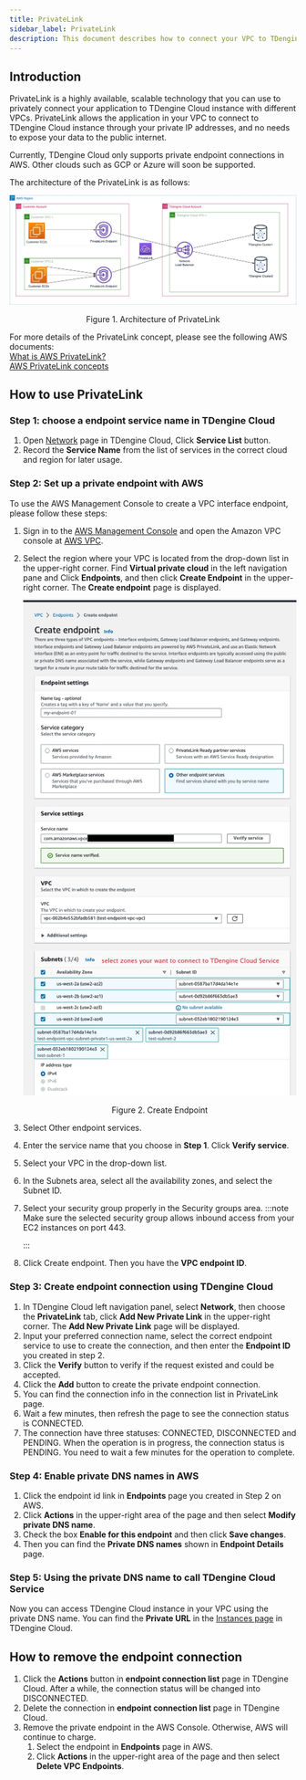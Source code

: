 ```yaml
---
title: PrivateLink
sidebar_label: PrivateLink
description: This document describes how to connect your VPC to TDengine service with PrivateLink as if they were in one VPC
---
```


## Introduction
PrivateLink is a highly available, scalable technology that you can use to privately connect your application to TDengine Cloud instance with different VPCs. PrivateLink allows the application in your VPC to connect to TDengine Cloud instance through your private IP addresses, and no needs to expose your data to the public internet.

Currently, TDengine Cloud only supports private endpoint connections in AWS. Other clouds such as GCP or Azure will soon be supported.

The architecture of the PrivateLink is as follows:

![TDengine Cloud Architecture of PrivateLink](./privatelink-arch.webp)
<center><figcaption>Figure 1. Architecture of PrivateLink</figcaption></center>

For more details of the PrivateLink concept, please see the following AWS documents:  
[What is AWS PrivateLink?](https://docs.aws.amazon.com/vpc/latest/privatelink/what-is-privatelink.html)  
[AWS PrivateLink concepts](https://docs.aws.amazon.com/vpc/latest/privatelink/concepts.html)  

## How to use PrivateLink
### Step 1: choose a endpoint service name in TDengine Cloud
1. Open [Network](https://console.cloud.tdengine.com/network) page in TDengine Cloud, Click **Service List** button.
2. Record the **Service Name** from the list of services in the correct cloud and region for later usage.

### Step 2: Set up a private endpoint with AWS

To use the AWS Management Console to create a VPC interface endpoint, please follow these steps:

1. Sign in to the [AWS Management Console](https://aws.amazon.com/console/) and open the Amazon VPC console at [AWS VPC](https://console.aws.amazon.com/vpc/).
2. Select the region where your VPC is located from the drop-down list in the upper-right corner. Find **Virtual private cloud** in the left navigation pane and Click **Endpoints**, and then click **Create Endpoint** in the upper-right corner. The **Create endpoint** page is displayed.

   ![TDengine Cloud Create endpoint 1](./create-endpoint-1.webp)
   <center><figcaption>Figure 2. Create Endpoint</figcaption></center>
3. Select Other endpoint services.
4. Enter the service name that you choose in **Step 1**. Click **Verify service**.
5. Select your VPC in the drop-down list. 
6. In the Subnets area, select all the availability zones, and select the Subnet ID.
7. Select your security group properly in the Security groups area.
   :::note
   Make sure the selected security group allows inbound access from your EC2 instances on port 443.

   :::
8. Click Create endpoint. Then you have the **VPC endpoint ID**.

### Step 3: Create endpoint connection using TDengine Cloud
1. In TDengine Cloud left navigation panel, select **Network**, then choose the **PrivateLink** tab, click **Add New Private Link** in the upper-right corner. The **Add New Private Link** page will be displayed.
2. Input your preferred connection name, select the correct endpoint service to use to create the connection, and then enter the **Endpoint ID** you created in step 2.
3. Click the **Verify** button to verify if the request existed and could be accepted. 
4. Click the **Add** button to create the private endpoint connection.
5. You can find the connection info in the connection list in PrivateLink page.
6. Wait a few minutes, then refresh the page to see the connection status is CONNECTED.
7. The connection have three statuses: CONNECTED, DISCONNECTED and PENDING. When the operation is in progress, the connection status is PENDING. You need to wait a few minutes for the operation to complete.

### Step 4: Enable private DNS names in AWS
1. Click the endpoint id link in **Endpoints** page you created in Step 2 on AWS.
2. Click **Actions**  in the upper-right area of the page and then select **Modify private DNS name**.
3. Check the box **Enable for this endpoint** and then click **Save changes**.
4. Then you can find the **Private DNS names** shown in **Endpoint Details** page.

### Step 5: Using the private DNS name to call TDengine Cloud Service
Now you can access TDengine Cloud instance in your VPC using the private DNS name. You can find the **Private URL** in the [Instances page](https://console.cloud.tdengine.com/instances) in TDengine Cloud.

## How to remove the endpoint connection
1. Click the **Actions** button in **endpoint connection list** page in TDengine Cloud. After a while, the connection status will be changed into DISCONNECTED.
2. Delete the connection in  **endpoint connection list** page in TDengine Cloud. 
3. Remove the private endpoint in the AWS Console. Otherwise, AWS will continue to charge.
   1. Select the endpoint in **Endpoints** page in AWS.  
   2. Click **Actions**  in the upper-right area of the page and then select **Delete VPC Endpoints**.

